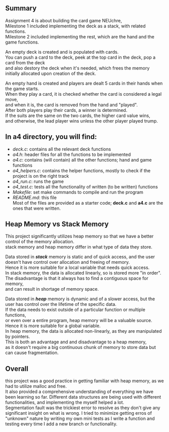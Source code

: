 ## Summary ##
Assignment 4 is about building the card game NEUchre,  
Milestone 1 included implementing the deck as a stack, with related functions.  
Milestone 2 included implementing the rest, which are the hand and the game functions.

An empty deck is created and is populated with cards.  
You can push a card to the deck, peek at the top card in the deck, pop a card from the deck  
and also destory the deck when it's needed, which frees the memory initially allocated upon creation of the deck.

An empty hand is created and players are dealt 5 cards in their hands when the game starts.  
When they play a card, it is checked whether the card is considered a legal move,  
and when it is, the card is removed from the hand and "played".  
After both players play their cards, a winner is determined.  
If the suits are the same on the two cards, the higher card value wins,  
and otherwise, the lead player wins unless the other player played trump.  

## In a4 directory, you will find: ##  
- *deck.c*: contains all the relevant deck functions  
- *a4.h*: header files for all the functions to be implemented  
- *a4.c*: contains (will contain) all the other functions; hand and game functions  
- *a4_helpers.c*: contains the helper functions, mostly to check if the project is on the right track  
- *a4_run.c*: runs the game  
- *a4_test.c*: tests all the functionality of written (to be written) functions  
- *Makefile*: set make commands to compile and run the program  
- *README.md*: this file  
Most of the files are provided as a starter code; **deck.c** and **a4.c** are the ones that were written.  

## Heap Memory vs Stack Memory ##
This project significantly utilizes heap memory so that we have a better control of the memory allocation.  
stack memory and heap memory differ in what type of data they store.  

Data stored in **_stack_** memory is static and of quick access, and the user doesn't have control over allocation and freeing of memory.  
Hence it is more suitable for a local variable that needs quick access.  
In stack memory, the data is allocated linearly, so is stored more "in order".
The disadvantage is that it always has to find a contiguous space for memory,  
and can result in shortage of memory space.  

Data stored in **_heap_** memory is dynamic and of a slower access, but the user has control over the lifetime of the specific data.  
If the data needs to exist outside of a particular function or multiple functions,  
or even over a entire program, heap memory will be a valuable source.  
Hence it is more suitable for a global variable.  
In heap memory, the data is allocated non-linearly, as they are manipulated by pointers.  
This is both an advantage and and disadvantage to a heap memory,  
as it doesn't require a big continuous chunk of memory to store data but can cause fragmentation.

## Overall ##
this project was a good practice in getting familiar with heap memory, as we had to utilize malloc and free.  
It also provided a comprehensive understanding of everything we have been learning so far.
Different data structures are being used with different functionalities, and implementing the myself helped a lot.  
Segmentation fault was the trickiest error to resolve as they don't give any significant insight on what is wrong. I tried to minimize getting erros of "unknown" nature by writing my own mini tests as I write a function and  
testing every time I add a new branch or functionality.
